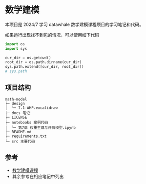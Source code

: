 # 数学建模

本项目是 2024/7 学习 datawhale 数学建模课程项目的学习笔记和代码。

如果运行出现找不到包的情况，可以使用如下代码

```python
import os
import sys
 
cur_dir = os.getcwd()
root_dir = os.path.dirname(cur_dir)
sys.path.extend([cur_dir, root_dir])
# sys.path
```

## 项目结构

```tree
math-model
├─ design
│  └─ 7.1-AHP.excalidraw
├─ docs 笔记
├─ LICENSE
├─ notebooks 案例代码
│  └─ 第7章 权重生成与评价模型.ipynb
├─ README.md
├─ requirements.txt
└─ src 主要代码

```

## 参考

- [数学建模课程](https://github.com/datawhalechina/intro-mathmodel/)
- 其余参考在相应笔记中列出
